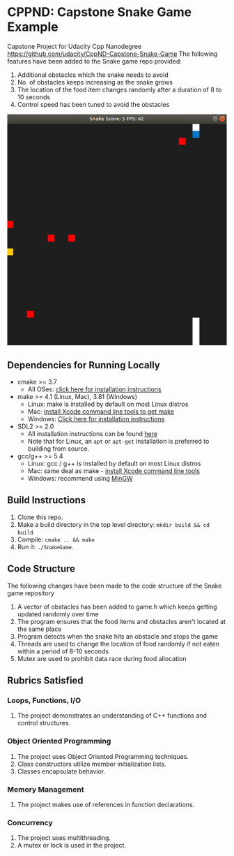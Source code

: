 # CPPND: Capstone Snake Game Example

Capstone Project for Udacity Cpp Nanodegree 
https://github.com/udacity/CppND-Capstone-Snake-Game
The following features have been added to the Snake game repo provided:
1. Additional obstacles which the snake needs to avoid
2. No. of obstacles keeps increasing as the snake grows
3. The location of the food item changes randomly after a duration of 8 to 10 seconds
4. Control speed has been tuned to avoid the obstacles

![Test Image 1](preview.png)

## Dependencies for Running Locally
* cmake >= 3.7
  * All OSes: [click here for installation instructions](https://cmake.org/install/)
* make >= 4.1 (Linux, Mac), 3.81 (Windows)
  * Linux: make is installed by default on most Linux distros
  * Mac: [install Xcode command line tools to get make](https://developer.apple.com/xcode/features/)
  * Windows: [Click here for installation instructions](http://gnuwin32.sourceforge.net/packages/make.htm)
* SDL2 >= 2.0
  * All installation instructions can be found [here](https://wiki.libsdl.org/Installation)
  * Note that for Linux, an `apt` or `apt-get` installation is preferred to building from source.
* gcc/g++ >= 5.4
  * Linux: gcc / g++ is installed by default on most Linux distros
  * Mac: same deal as make - [install Xcode command line tools](https://developer.apple.com/xcode/features/)
  * Windows: recommend using [MinGW](http://www.mingw.org/)

## Build Instructions

1. Clone this repo.
2. Make a build directory in the top level directory: `mkdir build && cd build`
3. Compile: `cmake .. && make`
4. Run it: `./SnakeGame`.

## Code Structure

The following changes have been made to the code structure of the Snake game repository

1. A vector of obstacles has been added to game.h which keeps getting updated randomly over time
2. The program ensures that the food items and obstacles aren't located at the same place
3. Program detects when the snake hits an obstacle and stops the game 
4. Threads are used to change the location of food randomly if not eaten within a period of 8-10 seconds
5. Mutex are used to prohibit data race during food allocation

## Rubrics Satisfied

### Loops, Functions, I/O

1. The project demonstrates an understanding of C++ functions and control structures.

### Object Oriented Programming

1. The project uses Object Oriented Programming techniques.
2. Class constructors utilize member initialization lists.
3. Classes encapsulate behavior.

### Memory Management

1. The project makes use of references in function declarations.

### Concurrency

1. The project uses multithreading.
2. A mutex or lock is used in the project.
